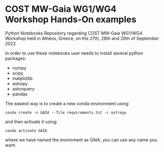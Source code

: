 # COST MW-Gaia WG1/WG4 Workshop Hands-On examples

Python Notebooks Repository regarding COST MW-Gaia WG1/WG4 Workshop held in Athens, Greece, on the 27th, 28th and 29th of September 2022

In order to use these notebooks user needs to install several python packages:
- numpy
- scipy
- matplotlib
- astropy
- astroquery
- pandas

The easiest way is to create a new conda environment using:

`conda create -n GAIA --file requirements.txt -c astropy`

and then activate it using:

`conda activate GAIA`

where we have named the enviroment as GAIA, you can use any name you want.
